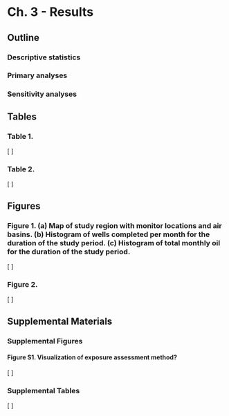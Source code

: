 # Ch. 3 - Results

## Outline

### Descriptive statistics


### Primary analyses


### Sensitivity analyses


## Tables

### Table 1.
[ ] 

### Table 2.
[ ]

## Figures

### Figure 1. (a) Map of study region with monitor locations and air basins. (b) Histogram of wells completed per month for the duration of the study period. (c) Histogram of total monthly oil for the duration of the study period.
[ ]

### Figure 2.
[ ]

## Supplemental Materials

### Supplemental Figures

#### Figure S1. Visualization of exposure assessment method?
[ ]


### Supplemental Tables

[ ]
